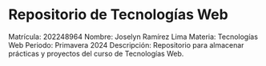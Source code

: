 # Repositorio de Tecnologías Web
Matrícula: 202248964
Nombre: Joselyn Ramírez Lima
Materia: Tecnologías Web
Periodo: Primavera 2024
Descripción: Repositorio para almacenar prácticas y proyectos del curso de Tecnologías Web.
